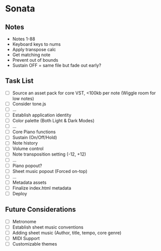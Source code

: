 # Sonata

## Notes

- Notes 1-88
- Keyboard keys to nums
- Apply transpose calc
- Get matching note
- Prevent out of bounds
- Sustain OFF = same file but fade out early?

## Task List

- [ ] Source an asset pack for core VST, <100kb per note (Wiggle room for low notes)
- [ ] Consider tone.js
- [ ] ...
- [ ] Establish application identity
- [ ] Color palette (Both Light & Dark Modes)
- [ ] ...
- [ ] Core Piano functions
- [ ] Sustain (On/Off/Hold)
- [ ] Note history
- [ ] Volume control
- [ ] Note transposition setting (-12, +12)
- [ ] ...
- [ ] Piano popout?
- [ ] Sheet music popout (Forced on-top)
- [ ] ...
- [ ] Metadata assets
- [ ] Finalize index.html metadata
- [ ] Deploy

## Future Considerations

- [ ] Metronome
- [ ] Establish sheet music conventions
- [ ] Adding sheet music (Author, title, tempo, core genre)
- [ ] MIDI Support
- [ ] Customizable themes
